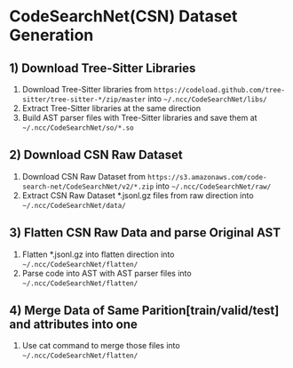 # CodeSearchNet(CSN) Dataset Generation

## 1) Download Tree-Sitter Libraries
1) Download Tree-Sitter libraries from ```https://codeload.github.com/tree-sitter/tree-sitter-*/zip/master``` into ```~/.ncc/CodeSearchNet/libs/``` 
2) Extract Tree-Sitter libraries at the same direction
3) Build AST parser files with Tree-Sitter libraries and save them at ```~/.ncc/CodeSearchNet/so/*.so```

## 2) Download CSN Raw Dataset
1) Download CSN Raw Dataset from ```https://s3.amazonaws.com/code-search-net/CodeSearchNet/v2/*.zip``` into ```~/.ncc/CodeSearchNet/raw/```
2) Extract CSN Raw Dataset *.jsonl.gz files from raw direction into ```~/.ncc/CodeSearchNet/data/```

## 3) Flatten CSN Raw Data and parse Original AST
1) Flatten *.jsonl.gz into flatten direction into ```~/.ncc/CodeSearchNet/flatten/```
2) Parse code into AST with AST parser files into ```~/.ncc/CodeSearchNet/flatten/```

## 4) Merge Data of Same Parition[train/valid/test] and attributes into one
1) Use cat command to merge those files into ```~/.ncc/CodeSearchNet/flatten/```